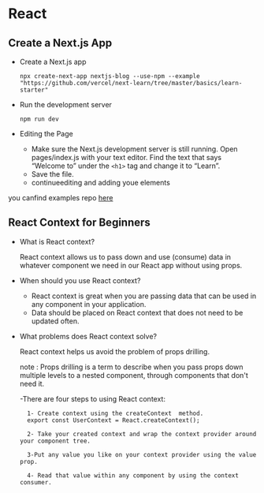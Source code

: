 # React

## Create a Next.js App

- Create a Next.js app

    `npx create-next-app nextjs-blog --use-npm --example "https://github.com/vercel/next-learn/tree/master/basics/learn-starter"`

- Run the development server

    `npm run dev`

- Editing the Page
    - Make sure the Next.js development server is still running.
    Open pages/index.js with your text editor.
    Find the text that says “Welcome to” under the `<h1>` tag and change it to “Learn”. 
    - Save the file.
    - continueediting and adding youe elements 

you canfind examples repo [here](https://github.com/vercel/next.js/tree/canary/examples)


## React Context for Beginners

- What is React context?

    React context allows us to pass down and use (consume) data in whatever component we need in our React app without using props.

- When should you use React context?

    - React context is great when you are passing data that can be used in any component in your application.
    - Data should be placed on React context that does not need to be updated often.

- What problems does React context solve?

    React context helps us avoid the problem of props drilling.

    note : Props drilling is a term to describe when you pass props down multiple levels to a nested component, through components that don't need it.

    -There are four steps to using React context:

        1- Create context using the createContext  method.  
        export const UserContext = React.createContext();

        2- Take your created context and wrap the context provider around your component tree.

        3-Put any value you like on your context provider using the value prop.
        
        4- Read that value within any component by using the context consumer.

